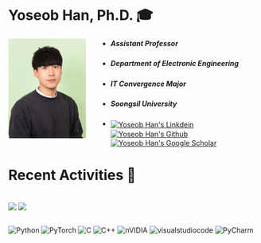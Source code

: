 
# Yoseob Han, Ph.D. 🎓  

 <img height="200px" align="left" alt="hanyoseob" src="./res/photo.png" style="margin-right: 50px;" />

- ##### Assistant Professor
- ##### Department of Electronic Engineering
- ##### IT Convergence Major
- ##### Soongsil University
<!-- - ##### 🏠 Room 302, Faculty Research Building -->
<!-- - ##### ☎️ +82 02-828-7150 -->
<!-- - ##### ✉️ yoseob.han@ssu.ac.kr -->
- <a href="https://www.linkedin.com/in/yoseob-han-650988127/"> <img align="center" alt="Yoseob Han's Linkdein" width="25px" src="https://upload.wikimedia.org/wikipedia/commons/c/ca/LinkedIn_logo_initials.png"  style="margin-right: 10px;" /> </a> <a href="https://github.com/hanyoseob"> <img align="center" alt="Yoseob Han's Github" width="25px" src="https://upload.wikimedia.org/wikipedia/commons/c/c2/GitHub_Invertocat_Logo.svg" style="margin-right: 10px;" /> </a> <a href="https://scholar.google.com/citations?user=awRbnvQAAAAJ&hl=en"> <img align="center" alt="Yoseob Han's Google Scholar" width="25px" src="https://upload.wikimedia.org/wikipedia/commons/c/c7/Google_Scholar_logo.svg" style="margin-right: 10px;" /> </a>

<!-- --- -->
#
# Recent Activities 🔬

<br />
<div align=left>
<a>
<img align="center" src="https://github-readme-stats.vercel.app/api/top-langs/?username=hanyoseob&layout=compact&theme=dracula" height="150px">
<img align="center" src="https://github-readme-stats.vercel.app/api?username=hanyoseob&show_icons=true&theme=dracula" height="150px">
</a>
</div>
<br />


![Python](https://img.shields.io/badge/python-3670A0?style=flat-square&logo=python&logoColor=ffdd54) ![PyTorch](https://img.shields.io/badge/PyTorch-EE4C2C?style=flat-square&logo=PyTorch&logoColor=white) ![C](https://img.shields.io/badge/c-%2300599C.svg?style=flat-square&logo=c&logoColor=white) ![C++](https://img.shields.io/badge/c++-%2300599C.svg?style=flat-square&logo=c%2B%2B&logoColor=white) ![nVIDIA](https://img.shields.io/badge/cuda-000000.svg?style=flat-square&logo=nVIDIA&logoColor=green) ![visualstudiocode](https://img.shields.io/badge/Visual_Studio_Code-007ACC?style=flat-square&logo=visualstudiocode&logoColor=white) ![PyCharm](https://img.shields.io/badge/pycharm-143?style=flat-square&logo=pycharm&logoColor=black&color=black&labelColor=green)

